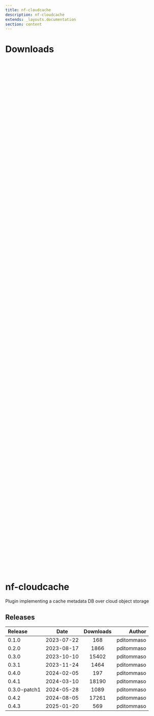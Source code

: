 ```yaml
---
title: nf-cloudcache
description: nf-cloudcache
extends: _layouts.documentation
section: content
---
```


# Downloads

<div style="position: relative; height:40vh; width:80vw">
    <canvas id="releases"></canvas>
</div>
<script type="module" src="nf-plugin-stats/docs/nf-cloudcache/nf-cloudcache.js"></script>

# nf-cloudcache
Plugin implementing a cache metadata DB over cloud object storage 


## Releases

| Release                               |                       Date                       |                   Downloads                    |                           Author |
| :------------ |:------------------------------------------------:|:----------------------------------------------:|---------------------------------:|
 |  0.1.0                                               | 2023-07-22                                          | 168                                                | pditommaso                                         |
 |  0.2.0                                               | 2023-08-17                                          | 1866                                               | pditommaso                                         |
 |  0.3.0                                               | 2023-10-10                                          | 15402                                              | pditommaso                                         |
 |  0.3.1                                               | 2023-11-24                                          | 1464                                               | pditommaso                                         |
 |  0.4.0                                               | 2024-02-05                                          | 197                                                | pditommaso                                         |
 |  0.4.1                                               | 2024-03-10                                          | 18190                                              | pditommaso                                         |
 |  0.3.0-patch1                                        | 2024-05-28                                          | 1089                                               | pditommaso                                         |
 |  0.4.2                                               | 2024-08-05                                          | 17261                                              | pditommaso                                         |
 |  0.4.3                                               | 2025-01-20                                          | 569                                                | pditommaso                                         |
